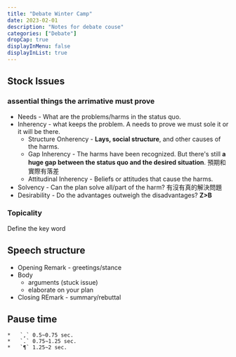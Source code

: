 ```yaml
---
title: "Debate Winter Camp"
date: 2023-02-01
description: "Notes for debate couse"
categories: ["Debate"]
dropCap: true
displayInMenu: false
displayInList: true
---
```


## Stock Issues

### assential things the **arrimative** must prove

*   Needs - What are the problems/harms in the status quo.
*   Inherency - what keeps the problem. A needs to prove we must sole it or it will be there.
    *   Structure Onherency - **Lays, social structure**, and other causes of the harms.
    *   Gap Inherency - The harms have been recognized. But there's still **a huge gap between the status quo and the desired situation**. 預期和實際有落差
    *   Attitudinal Inherency - Beliefs or attitudes that cause the harms.
*   Solvency - Can the plan solve all/part of the harm? 有沒有真的解決問題
*   Desirability - Do the advantages outweigh the disadvantages? **Z>B**

### Topicality

Define the key word

## Speech structure

*   Opening Remark - greetings/stance
*   Body
    *   arguments (stuck issue)
    *   elaborate on your plan
* Closing REmark - summary/rebuttal

## Pause time
    *   `,` 0.5~0.75 sec.
    *   `.` 0.75~1.25 sec.
    *   `¶` 1.25~2 sec.
